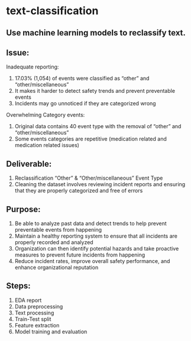 # text-classification
## Use machine learning models to reclassify text.

## Issue:
Inadequate reporting:  
  1. 17.03% (1,054) of events were classified as “other” and “other/miscellaneous”  
  2. It makes it harder to detect safety trends and prevent preventable events  
  3. Incidents may go unnoticed if they are categorized wrong

Overwhelming Category events:  
  1. Original data contains 40 event type with the removal of “other” and “other/miscellaneous”   
  2. Some events categories are repetitive (medication related and medication related issues) 

## Deliverable:  
  1. Reclassification “Other” & “Other/miscellaneous” Event Type  
  2. Cleaning the dataset involves reviewing incident reports and ensuring that they are properly categorized and free of errors

## Purpose:  
  1. Be able to analyze past data and detect trends to help prevent preventable events from happening  
  2. Maintain a healthy reporting system to ensure that all incidents are properly recorded and analyzed  
  3. Organization can then identify potential hazards and take proactive measures to prevent future incidents from happening  
  4. Reduce incident rates, improve overall safety performance, and enhance organizational reputation

## Steps:
1. EDA report
2. Data preprocessing
3. Text processing
4. Train-Test split
5. Feature extraction
6. Model training and evaluation
